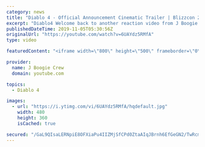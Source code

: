 ```yaml
---
category: news
title: "Diablo 4 - Official Announcement Cinematic Trailer | Blizzcon 2019 - REACTION"
excerpt: "Diablo4 Welcome back to another reaction video from J Boogie Enjoy the reaction video Original Video: https://m.youtube.com/watch?v=0SSYzl9fXOQ Comment ..."
publishedDateTime: 2019-11-05T05:30:56Z
originalUrl: "https://youtube.com/watch?v=6UAYdz5RMfA"
type: video

featuredContent: "<iframe width=\"800\" height=\"500\" frameborder=\"0\" src=\"https://www.youtube.com/embed/6UAYdz5RMfA\" allow=\"accelerometer; autoplay; encrypted-media; gyroscope; picture-in-picture\" allowfullscreen></iframe>"

provider:
  name: J Boogie Crew
  domain: youtube.com

topics:
  - Diablo 4

images:
  - url: "https://i.ytimg.com/vi/6UAYdz5RMfA/hqdefault.jpg"
    width: 480
    height: 360
    isCached: true

secured: "/GaL9QIsaLERNpiE8OFXiaPu4IIZMjSfCPd0ZtaAIqJBrnh6EfGeGN2/TwRcmwv8ZlXTMaU4JkLAjc+6nsOwC+/pnWmlPWmYGPU3D0oeCFKSUYHpJrGUtSuskuOQzxc62pzLtMH/1OwCRO3RmSwxZ09F2oPH7H6jSGzSvQEXqBL+gYUMp8DqAFzeS6AbBzySTzaWnD2LKtIY2z4si+UQAGiYE1T0Tq8GFC8fJeWRHhBGvvkgv6AL9gywNf2tyzG2A2tiKIubPVCFnFRkaiYB/TPt6D1Ot84kgRfLrmECrQ6mSxuoJp7YlNIkAzNawmAyaMvHwKOyD+FJNHxw/DpC7RPnaszp1pMgCtB8q9DDWgLo5i2PLVSYbjf6VgHThxenTtH1IKGoy9gGDjXAOG1AhNpyNvMiCrlQm02hQuOOR2AIpGzRSnLKptNuLLc6f+OV;HLgqN7jV/tg2pvaALAohFw=="
---
```


